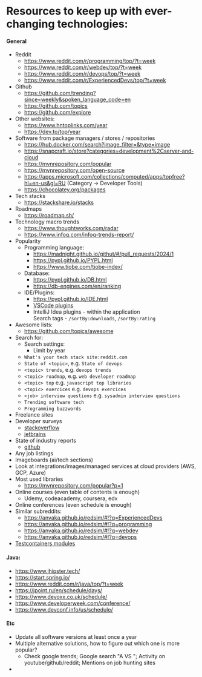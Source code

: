 # Resources to keep up with ever-changing technologies:

#### General
* Reddit
    * https://www.reddit.com/r/programming/top/?t=week
    * https://www.reddit.com/r/webdev/top/?t=week
    * https://www.reddit.com/r/devops/top/?t=week
    * https://www.reddit.com/r/ExperiencedDevs/top/?t=week
* Github
    * https://github.com/trending?since=weekly&spoken_language_code=en
    * https://github.com/topics
    * https://github.com/explore
* Other websites:
    * https://www.hntoplinks.com/year
    * https://dev.to/top/year
* Software from package managers / stores / repositories
    * https://hub.docker.com/search?image_filter=&type=image
    * https://snapcraft.io/store?categories=development%2Cserver-and-cloud
    * https://mvnrepository.com/popular
    * https://mvnrepository.com/open-source
    * https://apps.microsoft.com/collections/computed/apps/topfree?hl=en-us&gl=RU (Category -> Developer Tools)
    * https://chocolatey.org/packages
* Tech stacks
    * https://stackshare.io/stacks
* Roadmaps
    * https://roadmap.sh/
* Technology macro trends
    * https://www.thoughtworks.com/radar
    * https://www.infoq.com/infoq-trends-report/
* Popularity
    * Programming language:
        * https://madnight.github.io/githut/#/pull_requests/2024/1
        * https://pypl.github.io/PYPL.html
        * https://www.tiobe.com/tiobe-index/
    * Database:
        * https://pypl.github.io/DB.html
        * https://db-engines.com/en/ranking
    * IDE/Plugins:
        * https://pypl.github.io/IDE.html
        * [VSCode plugins](https://marketplace.visualstudio.com/search?target=VSCode&category=All%20categories&sortBy=Installs)
        * IntelliJ Idea plugins - within the application \
          Search tags - `/sortBy:downloads`, `/sortBy:rating`
* Awesome lists:
    * https://github.com/topics/awesome
* Search for: 
    * Search settings:
        * Limit by year
    * `What's your tech stack site:reddit.com`
    * `State of <topic>`, e.g. `State of devops`
    * `<topic> trends`, e.g. `devops trends`
    * `<topic> roadmap`, e.g. `web developer roadmap`
    * `<topic> top` e.g. `javascript top libraries`
    * `<topic> exercices` e.g. `devops exercices`
    * `<job> interview questions` e.g. `sysadmin interview questions`
    * `Trending software tech`
    * `Programming buzzwords`
* Freelance sites
* Developer surveys
    * [stackoverflow](https://survey.stackoverflow.co/2023/)
    * [jetbrains](https://www.jetbrains.com/lp/devecosystem-2023/)
* State of industry reports
    * [github](https://github.blog/2023-11-08-the-state-of-open-source-and-ai/)
* Any job listings
* Imageboards (ai/tech sections)
* Look at integrations/images/managed services at cloud providers (AWS, GCP, Azure)
* Most used libraries
    * https://mvnrepository.com/popular?p=1
* Online courses (even table of contents is enough)
    * Udemy, codeacademy, coursera, edx
* Online conferences (even schedule is enough)
* Similar subreddits:
    * https://anvaka.github.io/redsim/#!?q=ExperiencedDevs
    * https://anvaka.github.io/redsim/#!?q=programming
    * https://anvaka.github.io/redsim/#!?q=webdev
    * https://anvaka.github.io/redsim/#!?q=devops
* [Testcontainers modules](https://testcontainers.com/modules/)
    
#### Java:
* https://www.jhipster.tech/
* https://start.spring.io/
* https://www.reddit.com/r/java/top/?t=week
* https://jpoint.ru/en/schedule/days/
* https://www.devoxx.co.uk/schedule/
* https://www.developerweek.com/conference/
* https://www.devconf.info/us/schedule/

#### Etc
* Update all software versions at least once a year
* Multiple alternative solutions, how to figure out which one is more popular?
    * Check google trends; Google search "A VS "; Activity on youtube/github/reddit; Mentions on job hunting sites
* 
